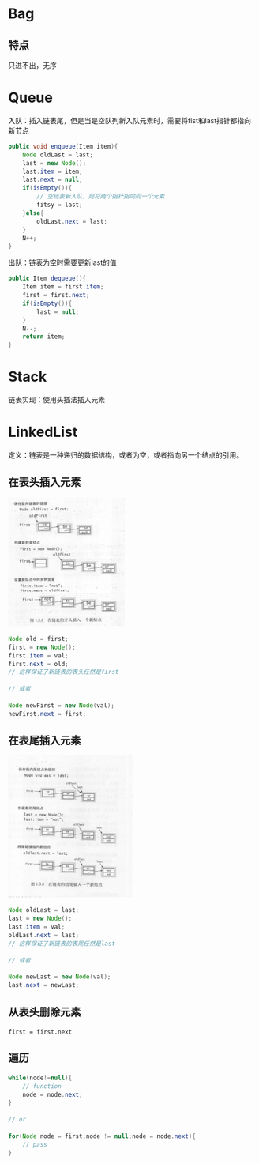 # Bag 

## 特点
只进不出，无序


# Queue
入队：插入链表尾，但是当是空队列新入队元素时，需要将fist和last指针都指向新节点
```Java
public void enqueue(Item item){
    Node oldLast = last;
    last = new Node();
    last.item = item;
    last.next = null;
    if(isEmpty()){
        // 空链表新入队，则将两个指针指向同一个元素
        fitsy = last;
    }else{
        oldLast.next = last;
    }
    N++;
}
```

出队：链表为空时需要更新last的值
```Java
public Item dequeue(){
    Item item = first.item;
    first = first.next;
    if(isEmpty()){
        last = null;
    }
    N--;
    return item;
}
```


# Stack
链表实现：使用头插法插入元素

# LinkedList

定义：链表是一种递归的数据结构，或者为空，或者指向另一个结点的引用。

## 在表头插入元素
![](../images/20201205211654.png)

```Java
Node old = first;
first = new Node();
first.item = val;
first.next = old;
// 这样保证了新链表的表头任然是first

// 或者

Node newFirst = new Node(val);
newFirst.next = first;
```

## 在表尾插入元素
![](../images/20201205212238.png)

```Java
Node oldLast = last;
last = new Node();
last.item = val;
oldLast.next = last;
// 这样保证了新链表的表尾任然是last

// 或者

Node newLast = new Node(val);
last.next = newLast;
```

## 从表头删除元素
`first = first.next`

## 遍历
```Java
while(node!=null){
    // function
    node = node.next;
}

// or 

for(Node node = first;node != null;node = node.next){
    // pass
}
```

